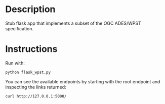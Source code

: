 # Description
Stub flask app that implements a subset of the OGC ADES/WPST specification.

# Instructions
Run with:

    python flask_wpst.py

You can see the available endpoints by starting with the root endpoint and inspecting the links returned:

    curl http://127.0.0.1:5000/